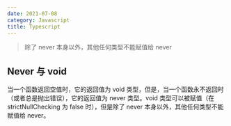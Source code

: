 ```yaml
---
date: 2021-07-08
category: Javascript
title: Typescript
---
```


> 除了 never 本身以外，其他任何类型不能赋值给 never

<!-- more -->

## Never 与 void

当一个函数返回空值时，它的返回值为 void 类型，但是，当一个函数永不返回时（或者总是抛出错误），它的返回值为 never 类型。void 类型可以被赋值（在 strictNullChecking 为 false 时），但是除了 never 本身以外，其他任何类型不能赋值给 never。

